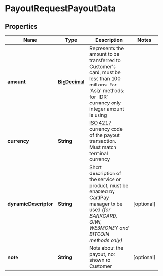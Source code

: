 
# PayoutRequestPayoutData

## Properties
Name | Type | Description | Notes
------------ | ------------- | ------------- | -------------
**amount** | [**BigDecimal**](BigDecimal.md) | Represents the amount to be transferred to Customer&#39;s card, must be less than 100 millions. For &#39;Asia&#39; methods: for &#x60;IDR&#x60; currency only integer amount is using | 
**currency** | **String** | [ISO 4217](https://en.wikipedia.org/wiki/ISO_4217) currency code of the payout transaction. Must match terminal currency | 
**dynamicDescriptor** | **String** | Short description of the service or product, must be enabled by CardPay manager to be used *(for BANKCARD, QIWI, WEBMONEY and BITCOIN methods only)* |  [optional]
**note** | **String** | Note about the payout, not shown to Customer |  [optional]



